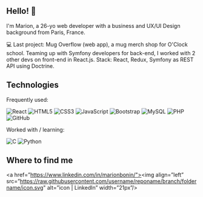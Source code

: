 ## Hello! 👋

I'm Marion, a 26-yo web developer with a business and UX/UI Design background from Paris, France.

💻 Last project: Mug Overflow (web app), a mug merch shop for O'Clock school. Teaming up with Symfony developers for back-end, I worked with 2 other devs on front-end in React.js.
Stack: React, Redux, Symfony as REST API using Doctrine. 

## Technologies

Frequently used:

![React](https://img.shields.io/badge/-React-black?style=flat-square&logo=react)
![HTML5](https://img.shields.io/badge/-HTML5-E34F26?style=flat-square&logo=html5&logoColor=white)
![CSS3](https://img.shields.io/badge/-CSS3-1572B6?style=flat-square&logo=css3)
![JavaScript](https://img.shields.io/badge/-JavaScript-black?style=flat-square&logo=javascript)
![Bootstrap](https://img.shields.io/badge/-Bootstrap-563D7C?style=flat-square&logo=bootstrap)
![MySQL](https://img.shields.io/badge/-MySQL-black?style=flat-square&logo=mysql)
![PHP](https://img.shields.io/badge/-PHP-black?style=flat-square&logo=php)
![GitHub](https://img.shields.io/badge/-GitHub-181717?style=flat-square&logo=github)

Worked with / learning:

![C](https://img.shields.io/badge/-C-black?style=flat-square&logo=C)
![Python](https://img.shields.io/badge/-Python-black?style=flat-square&logo=Python)

 ## Where to find me
 
<a href=”https://www.linkedin.com/in/marionbonin/"><img align=”left” src=”https://raw.githubusercontent.com/username/reponame/branch/foldername/icon.svg" alt=”icon | LinkedIn” width=”21px”/></a>





